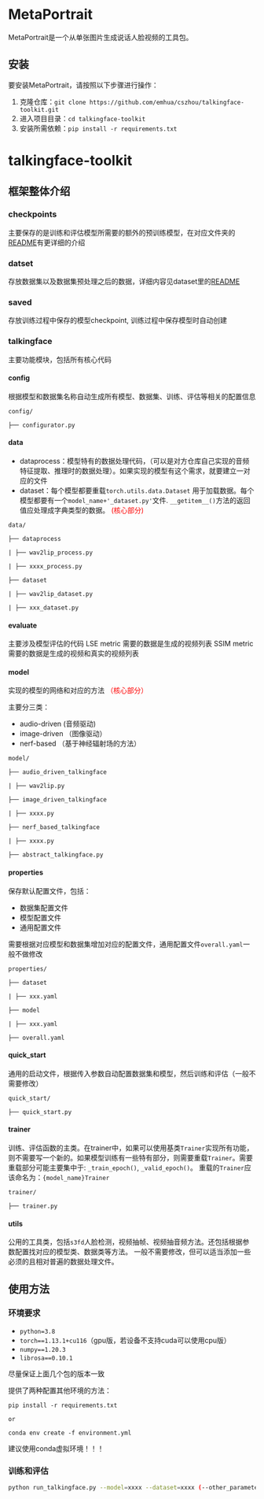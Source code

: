 # MetaPortrait

MetaPortrait是一个从单张图片生成说话人脸视频的工具包。

## 安装

要安装MetaPortrait，请按照以下步骤进行操作：

1. 克隆仓库：`git clone https://github.com/emhua/cszhou/talkingface-toolkit.git`
2. 进入项目目录：`cd talkingface-toolkit`
3. 安装所需依赖：`pip install -r requirements.txt`


# talkingface-toolkit
## 框架整体介绍
### checkpoints
主要保存的是训练和评估模型所需要的额外的预训练模型，在对应文件夹的[README](https://github.com/Academic-Hammer/talkingface-toolkit/blob/main/checkpoints/README.md)有更详细的介绍

### datset
存放数据集以及数据集预处理之后的数据，详细内容见dataset里的[README](https://github.com/Academic-Hammer/talkingface-toolkit/blob/main/dataset/README.md)

### saved
存放训练过程中保存的模型checkpoint, 训练过程中保存模型时自动创建

### talkingface
主要功能模块，包括所有核心代码

#### config
根据模型和数据集名称自动生成所有模型、数据集、训练、评估等相关的配置信息
```
config/

├── configurator.py

```
#### data
- dataprocess：模型特有的数据处理代码，（可以是对方仓库自己实现的音频特征提取、推理时的数据处理）。如果实现的模型有这个需求，就要建立一对应的文件
- dataset：每个模型都要重载`torch.utils.data.Dataset` 用于加载数据。每个模型都要有一个`model_name+'_dataset.py'`文件. `__getitem__()`方法的返回值应处理成字典类型的数据。 <span style="color:red">(核心部分)</span>
```
data/

├── dataprocess

| ├── wav2lip_process.py

| ├── xxxx_process.py

├── dataset

| ├── wav2lip_dataset.py

| ├── xxx_dataset.py
```

#### evaluate
主要涉及模型评估的代码
LSE metric 需要的数据是生成的视频列表
SSIM metric 需要的数据是生成的视频和真实的视频列表

#### model
实现的模型的网络和对应的方法 <span style="color:red">（核心部分）</span>

主要分三类：
- audio-driven (音频驱动)
- image-driven （图像驱动）
- nerf-based （基于神经辐射场的方法）

```
model/

├── audio_driven_talkingface

| ├── wav2lip.py

├── image_driven_talkingface

| ├── xxxx.py

├── nerf_based_talkingface

| ├── xxxx.py

├── abstract_talkingface.py

```

#### properties
保存默认配置文件，包括：
- 数据集配置文件
- 模型配置文件
- 通用配置文件

需要根据对应模型和数据集增加对应的配置文件，通用配置文件`overall.yaml`一般不做修改
```
properties/

├── dataset

| ├── xxx.yaml

├── model

| ├── xxx.yaml

├── overall.yaml

```

#### quick_start
通用的启动文件，根据传入参数自动配置数据集和模型，然后训练和评估（一般不需要修改）
```
quick_start/

├── quick_start.py

```

#### trainer
训练、评估函数的主类。在trainer中，如果可以使用基类`Trainer`实现所有功能，则不需要写一个新的。如果模型训练有一些特有部分，则需要重载`Trainer`。需要重载部分可能主要集中于: `_train_epoch()`, `_valid_epoch()`。 重载的`Trainer`应该命名为：`{model_name}Trainer`
```
trainer/

├── trainer.py

```

#### utils
公用的工具类，包括`s3fd`人脸检测，视频抽帧、视频抽音频方法。还包括根据参数配置找对应的模型类、数据类等方法。
一般不需要修改，但可以适当添加一些必须的且相对普遍的数据处理文件。

## 使用方法
### 环境要求
- `python=3.8`
- `torch==1.13.1+cu116`（gpu版，若设备不支持cuda可以使用cpu版）
- `numpy==1.20.3`
- `librosa==0.10.1`

尽量保证上面几个包的版本一致

提供了两种配置其他环境的方法：
```
pip install -r requirements.txt

or

conda env create -f environment.yml
```

建议使用conda虚拟环境！！！

### 训练和评估

```bash
python run_talkingface.py --model=xxxx --dataset=xxxx (--other_parameters=xxxxxx)
```